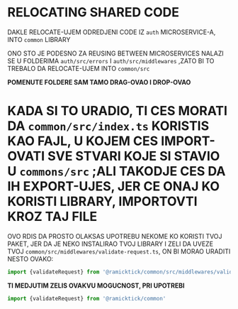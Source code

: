 # RELOCATING SHARED CODE

DAKLE RELOCATE-UJEM ODREDJENI CODE IZ `auth` MICROSERVICE-A, INTO `common` LIBRARY

ONO STO JE PODESNO ZA REUSING BETWEEN MICROSERVICES NALAZI SE U FOLDERIMA `auth/src/errors` I `auth/src/middlewares` ,ZATO BI TO TREBALO DA RELOCATE-UJEM INTO `common/src`

**POMENUTE FOLDERE SAM TAMO DRAG-OVAO I DROP-OVAO**

# KADA SI TO URADIO, TI CES MORATI DA `common/src/index.ts` KORISTIS KAO FAJL, U KOJEM CES IMPORT-OVATI SVE STVARI KOJE SI STAVIO U `commons/src` ;ALI TAKODJE CES DA IH EXPORT-UJES, JER CE ONAJ KO KORISTI LIBRARY, IMPORTOVTI KROZ TAJ FILE

OVO RDIS DA PROSTO OLAKSAS UPOTREBU NEKOME KO KORISTI TVOJ PAKET, JER DA JE NEKO INSTALIRAO TVOJ LIBRARY I ZELI DA UVEZE TVOJ `common/src/middlewares/validate-request.ts`, ON BI MORAO URADITI NESTO OVAKO:

```ts
import {validateRequest} from '@ramicktick/common/src/middlewares/validate-request'
```

**TI MEDJUTIM ZELIS OVAKVU MOGUCNOST, PRI UPOTREBI**

```ts
import {validateRequest} from '@ramicktick/common'
```
